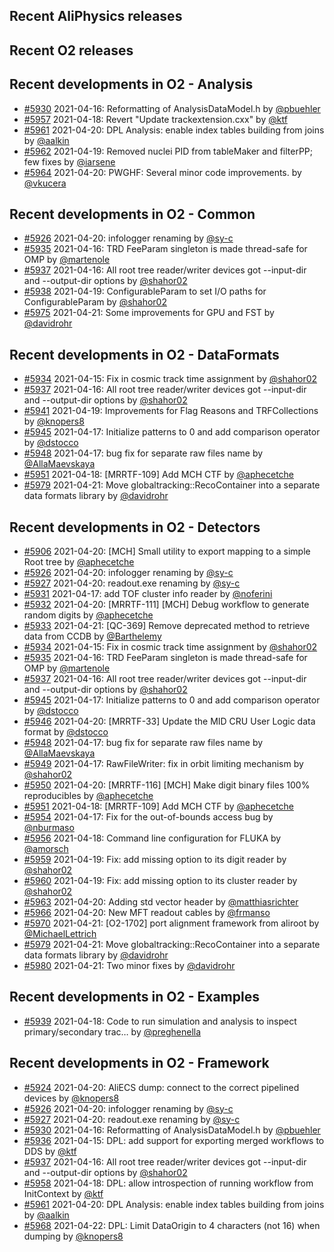 ## Recent AliPhysics releases
## Recent O2 releases
## Recent developments in O2 - Analysis
- [#5930](https://github.com/AliceO2Group/AliceO2/pull/5930) 2021-04-16: Reformatting of AnalysisDataModel.h by [@pbuehler](https://github.com/pbuehler)
- [#5957](https://github.com/AliceO2Group/AliceO2/pull/5957) 2021-04-18: Revert "Update trackextension.cxx" by [@ktf](https://github.com/ktf)
- [#5961](https://github.com/AliceO2Group/AliceO2/pull/5961) 2021-04-20: DPL Analysis: enable index tables building from joins by [@aalkin](https://github.com/aalkin)
- [#5962](https://github.com/AliceO2Group/AliceO2/pull/5962) 2021-04-19: Removed nuclei PID from tableMaker and filterPP; few fixes by [@iarsene](https://github.com/iarsene)
- [#5964](https://github.com/AliceO2Group/AliceO2/pull/5964) 2021-04-20: PWGHF: Several minor code improvements. by [@vkucera](https://github.com/vkucera)
## Recent developments in O2 - Common
- [#5926](https://github.com/AliceO2Group/AliceO2/pull/5926) 2021-04-20: infologger renaming by [@sy-c](https://github.com/sy-c)
- [#5935](https://github.com/AliceO2Group/AliceO2/pull/5935) 2021-04-16: TRD FeeParam singleton is made thread-safe for OMP by [@martenole](https://github.com/martenole)
- [#5937](https://github.com/AliceO2Group/AliceO2/pull/5937) 2021-04-16: All root tree reader/writer devices got --input-dir and --output-dir options by [@shahor02](https://github.com/shahor02)
- [#5938](https://github.com/AliceO2Group/AliceO2/pull/5938) 2021-04-19: ConfigurableParam to set I/O paths for ConfigurableParam  by [@shahor02](https://github.com/shahor02)
- [#5975](https://github.com/AliceO2Group/AliceO2/pull/5975) 2021-04-21: Some improvements for GPU and FST by [@davidrohr](https://github.com/davidrohr)
## Recent developments in O2 - DataFormats
- [#5934](https://github.com/AliceO2Group/AliceO2/pull/5934) 2021-04-15: Fix in cosmic track time assignment by [@shahor02](https://github.com/shahor02)
- [#5937](https://github.com/AliceO2Group/AliceO2/pull/5937) 2021-04-16: All root tree reader/writer devices got --input-dir and --output-dir options by [@shahor02](https://github.com/shahor02)
- [#5941](https://github.com/AliceO2Group/AliceO2/pull/5941) 2021-04-19: Improvements for Flag Reasons and TRFCollections by [@knopers8](https://github.com/knopers8)
- [#5945](https://github.com/AliceO2Group/AliceO2/pull/5945) 2021-04-17: Initialize patterns to 0 and add comparison operator by [@dstocco](https://github.com/dstocco)
- [#5948](https://github.com/AliceO2Group/AliceO2/pull/5948) 2021-04-17: bug fix for separate raw files name by [@AllaMaevskaya](https://github.com/AllaMaevskaya)
- [#5951](https://github.com/AliceO2Group/AliceO2/pull/5951) 2021-04-18: [MRRTF-109] Add MCH CTF by [@aphecetche](https://github.com/aphecetche)
- [#5979](https://github.com/AliceO2Group/AliceO2/pull/5979) 2021-04-21: Move globaltracking::RecoContainer into a separate data formats library by [@davidrohr](https://github.com/davidrohr)
## Recent developments in O2 - Detectors
- [#5906](https://github.com/AliceO2Group/AliceO2/pull/5906) 2021-04-20: [MCH] Small utility to export mapping to a simple Root tree by [@aphecetche](https://github.com/aphecetche)
- [#5926](https://github.com/AliceO2Group/AliceO2/pull/5926) 2021-04-20: infologger renaming by [@sy-c](https://github.com/sy-c)
- [#5927](https://github.com/AliceO2Group/AliceO2/pull/5927) 2021-04-20: readout.exe renaming by [@sy-c](https://github.com/sy-c)
- [#5931](https://github.com/AliceO2Group/AliceO2/pull/5931) 2021-04-17: add TOF cluster info reader by [@noferini](https://github.com/noferini)
- [#5932](https://github.com/AliceO2Group/AliceO2/pull/5932) 2021-04-20: [MRRTF-111] [MCH] Debug workflow to generate random digits by [@aphecetche](https://github.com/aphecetche)
- [#5933](https://github.com/AliceO2Group/AliceO2/pull/5933) 2021-04-21: [QC-369] Remove deprecated method to retrieve data from CCDB by [@Barthelemy](https://github.com/Barthelemy)
- [#5934](https://github.com/AliceO2Group/AliceO2/pull/5934) 2021-04-15: Fix in cosmic track time assignment by [@shahor02](https://github.com/shahor02)
- [#5935](https://github.com/AliceO2Group/AliceO2/pull/5935) 2021-04-16: TRD FeeParam singleton is made thread-safe for OMP by [@martenole](https://github.com/martenole)
- [#5937](https://github.com/AliceO2Group/AliceO2/pull/5937) 2021-04-16: All root tree reader/writer devices got --input-dir and --output-dir options by [@shahor02](https://github.com/shahor02)
- [#5945](https://github.com/AliceO2Group/AliceO2/pull/5945) 2021-04-17: Initialize patterns to 0 and add comparison operator by [@dstocco](https://github.com/dstocco)
- [#5946](https://github.com/AliceO2Group/AliceO2/pull/5946) 2021-04-20: [MRRTF-33] Update the MID CRU User Logic data format by [@dstocco](https://github.com/dstocco)
- [#5948](https://github.com/AliceO2Group/AliceO2/pull/5948) 2021-04-17: bug fix for separate raw files name by [@AllaMaevskaya](https://github.com/AllaMaevskaya)
- [#5949](https://github.com/AliceO2Group/AliceO2/pull/5949) 2021-04-17: RawFileWriter: fix in orbit limiting mechanism by [@shahor02](https://github.com/shahor02)
- [#5950](https://github.com/AliceO2Group/AliceO2/pull/5950) 2021-04-20: [MRRTF-116] [MCH] Make digit binary files 100% reproducibles by [@aphecetche](https://github.com/aphecetche)
- [#5951](https://github.com/AliceO2Group/AliceO2/pull/5951) 2021-04-18: [MRRTF-109] Add MCH CTF by [@aphecetche](https://github.com/aphecetche)
- [#5954](https://github.com/AliceO2Group/AliceO2/pull/5954) 2021-04-17: Fix for the out-of-bounds access bug by [@nburmaso](https://github.com/nburmaso)
- [#5956](https://github.com/AliceO2Group/AliceO2/pull/5956) 2021-04-18: Command line configuration for FLUKA by [@amorsch](https://github.com/amorsch)
- [#5959](https://github.com/AliceO2Group/AliceO2/pull/5959) 2021-04-19: Fix: add missing option to its digit reader by [@shahor02](https://github.com/shahor02)
- [#5960](https://github.com/AliceO2Group/AliceO2/pull/5960) 2021-04-19: Fix: add missing option to its cluster reader by [@shahor02](https://github.com/shahor02)
- [#5963](https://github.com/AliceO2Group/AliceO2/pull/5963) 2021-04-20: Adding std vector header by [@matthiasrichter](https://github.com/matthiasrichter)
- [#5966](https://github.com/AliceO2Group/AliceO2/pull/5966) 2021-04-20: New MFT readout cables by [@frmanso](https://github.com/frmanso)
- [#5970](https://github.com/AliceO2Group/AliceO2/pull/5970) 2021-04-21: [O2-1702] port alignment framework from aliroot by [@MichaelLettrich](https://github.com/MichaelLettrich)
- [#5979](https://github.com/AliceO2Group/AliceO2/pull/5979) 2021-04-21: Move globaltracking::RecoContainer into a separate data formats library by [@davidrohr](https://github.com/davidrohr)
- [#5980](https://github.com/AliceO2Group/AliceO2/pull/5980) 2021-04-21: Two minor fixes by [@davidrohr](https://github.com/davidrohr)
## Recent developments in O2 - Examples
- [#5939](https://github.com/AliceO2Group/AliceO2/pull/5939) 2021-04-18: Code to run simulation and analysis to inspect primary/secondary trac… by [@preghenella](https://github.com/preghenella)
## Recent developments in O2 - Framework
- [#5924](https://github.com/AliceO2Group/AliceO2/pull/5924) 2021-04-20: AliECS dump: connect to the correct pipelined devices by [@knopers8](https://github.com/knopers8)
- [#5926](https://github.com/AliceO2Group/AliceO2/pull/5926) 2021-04-20: infologger renaming by [@sy-c](https://github.com/sy-c)
- [#5927](https://github.com/AliceO2Group/AliceO2/pull/5927) 2021-04-20: readout.exe renaming by [@sy-c](https://github.com/sy-c)
- [#5930](https://github.com/AliceO2Group/AliceO2/pull/5930) 2021-04-16: Reformatting of AnalysisDataModel.h by [@pbuehler](https://github.com/pbuehler)
- [#5936](https://github.com/AliceO2Group/AliceO2/pull/5936) 2021-04-15: DPL: add support for exporting merged workflows to DDS by [@ktf](https://github.com/ktf)
- [#5937](https://github.com/AliceO2Group/AliceO2/pull/5937) 2021-04-16: All root tree reader/writer devices got --input-dir and --output-dir options by [@shahor02](https://github.com/shahor02)
- [#5958](https://github.com/AliceO2Group/AliceO2/pull/5958) 2021-04-18: DPL: allow introspection of running workflow from InitContext by [@ktf](https://github.com/ktf)
- [#5961](https://github.com/AliceO2Group/AliceO2/pull/5961) 2021-04-20: DPL Analysis: enable index tables building from joins by [@aalkin](https://github.com/aalkin)
- [#5968](https://github.com/AliceO2Group/AliceO2/pull/5968) 2021-04-22: DPL: Limit DataOrigin to 4 characters (not 16) when dumping by [@knopers8](https://github.com/knopers8)
